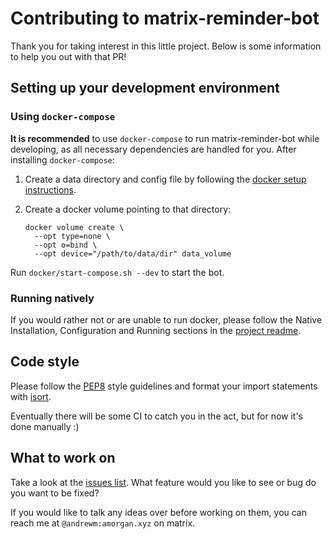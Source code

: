 # Contributing to matrix-reminder-bot

Thank you for taking interest in this little project. Below is some information
to help you out with that PR!

## Setting up your development environment

### Using `docker-compose`

**It is recommended** to use `docker-compose` to run matrix-reminder-bot while
developing, as all necessary dependencies are handled for you. After installing
`docker-compose`:

1. Create a data directory and config file by following the
   [docker setup instructions](dockers/README.md#setup).

2. Create a docker volume pointing to that directory:

   ```
   docker volume create \
     --opt type=none \
     --opt o=bind \
     --opt device="/path/to/data/dir" data_volume
   ```

Run `docker/start-compose.sh --dev` to start the bot.

### Running natively

If you would rather not or are unable to run docker, please follow the Native
Installation, Configuration and Running sections in the
[project readme](README.md#native-installation).

## Code style

Please follow the [PEP8](https://www.python.org/dev/peps/pep-0008/) style
guidelines and format your import statements with
[isort](https://pypi.org/project/isort/).

Eventually there will be some CI to catch you in the act, but for now it's done
manually :)

## What to work on

Take a look at the [issues
list](https://github.com/anoadragon453/matrix-reminder-bot/issues). What
feature would you like to see or bug do you want to be fixed?

If you would like to talk any ideas over before working on them, you can reach
me at `@andrewm:amorgan.xyz` on matrix.
